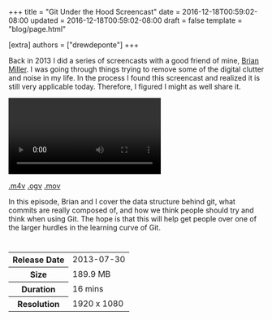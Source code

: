 +++
title = "Git Under the Hood Screencast"
date = 2016-12-18T00:59:02-08:00
updated = 2016-12-18T00:59:02-08:00
draft = false
template = "blog/page.html"

[extra]
authors = ["drewdeponte"]
+++

Back in 2013 I did a series of screencasts with a good friend of mine, [Brian Miller](https://www.linkedin.com/in/brimil01). I was going through things trying to remove some of the digital clutter and noise in my life. In the process I found this screencast and realized it is still very applicable today. Therefore, I figured I might as well share it.

<video controls="controls">
  <source src="//media.upte.ch/tcb-0010-git-part-1.m4v" type="video/mp4">
  <source src="//media.upte.ch/tcb-0010-git-part-1.ogv" type="video/ogg">
  <source src="//media.upte.ch/tcb-0010-git-part-1.mov" type="video/quicktime">
  Your browser does not support the <code>video</code> element. Please upgrade/switch to a more modern browser that does if you want to be able to view videos.
</video>

<a href="//media.upte.ch/tcb-0010-git-part-1.m4v" class="btn btn-primary navbar-btn"><i class="fal fa-download"></i> .m4v</a>
<a href="//media.upte.ch/tcb-0010-git-part-1.ogv" class="btn btn-success navbar-btn"><i class="fal fa-download"></i> .ogv</a>
<a href="//media.upte.ch/tcb-0010-git-part-1.mov" class="btn btn-info navbar-btn"><i class="fal fa-download"></i> .mov</a>

In this episode, Brian and I cover the data structure behind git, what commits are really composed of, and how we think people should try and think when using Git. The hope is that this will help get people over one of the larger hurdles in the learning curve of Git.

<table class="table table-condensed" style="margin-top: 40px;">
	<tr>
		<th>Release Date</th>
		<td>2013-07-30</td>
	</tr>
	<tr>
		<th>Size</th>
		<td>189.9 MB</td>
	</tr>
	<tr>
		<th>Duration</th>
		<td>16 mins</td>
	</tr>
	<tr>
		<th>Resolution</th>
		<td>1920 x 1080</td>
	</tr>
</table>
